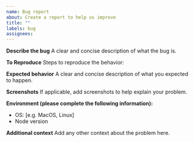 ```yaml
---
name: Bug report
about: Create a report to help us improve
title: ""
labels: bug
assignees:
---
```


**Describe the bug**
A clear and concise description of what the bug is.

**To Reproduce**
Steps to reproduce the behavior:

**Expected behavior**
A clear and concise description of what you expected to happen.

**Screenshots**
If applicable, add screenshots to help explain your problem.

**Environment (please complete the following information):**

- OS: [e.g. MacOS, Linux]
- Node version

**Additional context**
Add any other context about the problem here.
